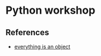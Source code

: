# Python workshop

## References

- [everything is an object](https://medium.com/analytics-vidhya/python-basics-everything-is-an-object-6833a7ab3285)
